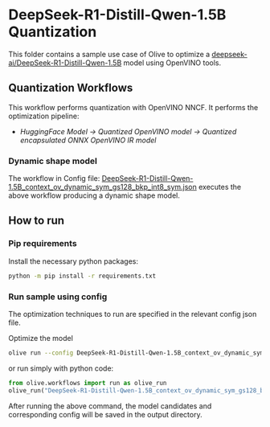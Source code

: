 # DeepSeek-R1-Distill-Qwen-1.5B Quantization

This folder contains a sample use case of Olive to optimize a [deepseek-ai/DeepSeek-R1-Distill-Qwen-1.5B](https://huggingface.co/deepseek-ai/DeepSeek-R1-Distill-Qwen-1.5B) model using OpenVINO tools.

## Quantization Workflows

This workflow performs quantization with OpenVINO NNCF. It performs the optimization pipeline:

- *HuggingFace Model -> Quantized OpenVINO model -> Quantized encapsulated ONNX OpenVINO IR model*

### Dynamic shape model

The workflow in Config file: [DeepSeek-R1-Distill-Qwen-1.5B_context_ov_dynamic_sym_gs128_bkp_int8_sym.json](DeepSeek-R1-Distill-Qwen-1.5B_context_ov_dynamic_sym_gs128_bkp_int8_sym.json) executes the above workflow producing a dynamic shape model.

## How to run

### Pip requirements

Install the necessary python packages:

```bash
python -m pip install -r requirements.txt
```

### Run sample using config

The optimization techniques to run are specified in the relevant config json file.

Optimize the model

```bash
olive run --config DeepSeek-R1-Distill-Qwen-1.5B_context_ov_dynamic_sym_gs128_bkp_int8_sym.json
```

or run simply with python code:

```python
from olive.workflows import run as olive_run
olive_run("DeepSeek-R1-Distill-Qwen-1.5B_context_ov_dynamic_sym_gs128_bkp_int8_sym.json")
```

After running the above command, the model candidates and corresponding config will be saved in the output directory.
